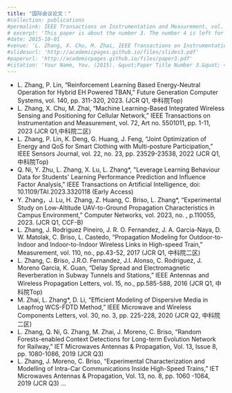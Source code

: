 ```yaml
---
title: "国际会议论文："
#collection: publications
#permalink: IEEE Transactions on Instrumentation and Measurement, vol. 72, pp. 1-11, 2023, Art no. 5501011. (JCR Q1)
# excerpt: 'This paper is about the number 3. The number 4 is left for future work.'
#date: 2015-10-01
#venue: 'L. Zhang, X. Chu, M. Zhai, IEEE Transactions on Instrumentation and Measurement, vol. 72, pp. 1-11, 2023, Art no. 5501011. (JCR Q1)'
#slidesurl: 'http://academicpages.github.io/files/slides3.pdf'
#paperurl: 'http://academicpages.github.io/files/paper3.pdf'
#citation: 'Your Name, You. (2015). &quot;Paper Title Number 3.&quot; <i>Journal 1</i>. 1(3).'
---
```

* L. Zhang, P. Lin, “Reinforcement Learning Based Energy-Neutral Operation for Hybrid EH Powered TBAN,” Future Generation Computer Systems, vol. 140, pp. 311-320, 2023. (JCR Q1, 中科院Top)
* L. Zhang, X. Chu, M. Zhai, “Machine Learning-Based Integrated Wireless Sensing and Positioning for Cellular Network,” IEEE Transactions on Instrumentation and Measurement, vol. 72, Art no. 5501011, pp. 1-11, 2023 (JCR Q1,中科院二区)
* L. Zhang, P. Lin, K. Deng, G. Huang, J. Feng, “Joint Optimization of Energy and QoS for Smart Clothing with Multi-posture Participation,” IEEE Sensors Journal, vol. 22, no. 23, pp. 23529-23538, 2022 (JCR Q1, 中科院Top)
* Q. Ni, Y. Zhu, L. Zhang, X. Lu, L. Zhang*, "Leverage Learning Behaviour Data for Students' Learning Performance Prediction and Influence Factor Analysis," IEEE Transactions on Artificial Intelligence, doi: 10.1109/TAI.2023.3320118 (Early Access)
* Y. Zhang，J. Lu, H. Zhang, Z. Huang, C. Briso, L. Zhang*, “Experimental Study on Low-Altitude UAV-to-Ground Propagation Characteristics in Campus Environment,” Computer Networks, vol. 2023, no. , p.110055, 2023. (JCR Q1, CCF-B)
* L. Zhang, J. Rodriguez Pineiro, J. R. O. Fernandez, J. A. Garcia-Naya, D. W. Matolak, C. Briso, L. Castedo, “Propagation Modeling for Outdoor-to-Indoor and Indoor-to-Indoor Wireless Links in High-speed Train,” Measurement, vol. 110, no., pp.43-52, 2017 (JCR Q1, 中科院二区)
* L. Zhang, C. Briso, J.R.O. Fernandez, J.I. Alonso, C. Rodriguez, J. Moreno Garcia, K. Guan, “Delay Spread and Electromagnetic Reverberation in Subway Tunnels and Stations,” IEEE Antennas and Wireless Propagation Letters, vol. 15, no., pp.585-588, 2016 (JCR Q1, 中科院Top)
* M. Zhai, L. Zhang*, D. Li, “Efficient Modeling of Dispersive Media in Leapfrog WCS-FDTD Method,” IEEE Microwave and Wireless Components Letters, vol. 30, no. 3, pp. 225-228, 2020 (JCR Q2, 中科院二区)
*  L. Zhang, Q. Ni, G. Zhang, M. Zhai, J. Moreno, C. Briso, “Random Forests-enabled Context Detections for Long-term Evolution Network for Railway,” IET Microwaves Antennas & Propagation, Vol. 13, Issue 8, pp. 1080-1086, 2019 (JCR Q3)
*  L. Zhang, J. Moreno, C. Briso, “Experimental Characterization and Modelling of Intra-Car Communications Inside High-Speed Trains,” IET Microwaves Antennas & Propagation, Vol. 13, no. 8, pp. 1060 -1064, 2019 (JCR Q3)
… 

